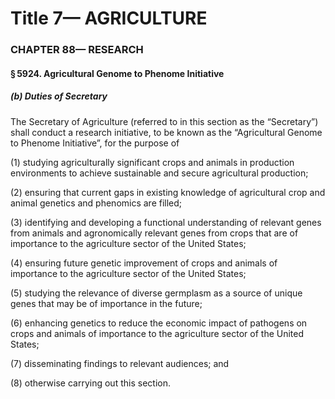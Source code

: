 
# Title 7— AGRICULTURE
### CHAPTER 88— RESEARCH
#### § 5924. Agricultural Genome to Phenome Initiative
##### (b) Duties of Secretary

The Secretary of Agriculture (referred to in this section as the “Secretary”) shall conduct a research initiative, to be known as the “Agricultural Genome to Phenome Initiative”, for the purpose of

(1) studying agriculturally significant crops and animals in production environments to achieve sustainable and secure agricultural production;

(2) ensuring that current gaps in existing knowledge of agricultural crop and animal genetics and phenomics are filled;

(3) identifying and developing a functional understanding of relevant genes from animals and agronomically relevant genes from crops that are of importance to the agriculture sector of the United States;

(4) ensuring future genetic improvement of crops and animals of importance to the agriculture sector of the United States;

(5) studying the relevance of diverse germplasm as a source of unique genes that may be of importance in the future;

(6) enhancing genetics to reduce the economic impact of pathogens on crops and animals of importance to the agriculture sector of the United States;

(7) disseminating findings to relevant audiences; and

(8) otherwise carrying out this section.
